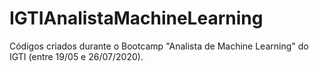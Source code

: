 # IGTIAnalistaMachineLearning
Códigos criados durante o Bootcamp "Analista de Machine Learning" do IGTI (entre 19/05 e 26/07/2020).
